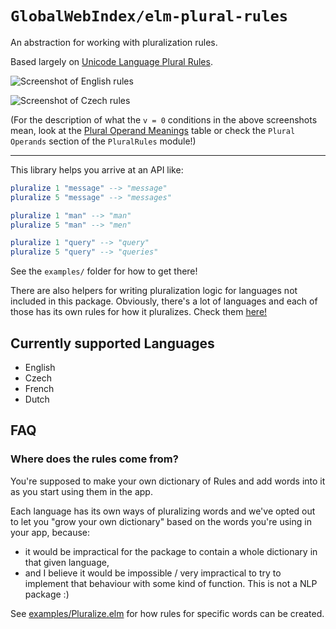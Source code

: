 # `GlobalWebIndex/elm-plural-rules`

An abstraction for working with pluralization rules.

Based largely on [Unicode Language Plural
Rules](https://unicode-org.github.io/cldr-staging/charts/37/supplemental/language_plural_rules.html).

![Screenshot of English
rules](https://github.com/GlobalWebIndex/elm-plural-rules/raw/master/docs/en.png)

![Screenshot of Czech
rules](https://github.com/GlobalWebIndex/elm-plural-rules/raw/master/docs/cz.png)

(For the description of what the `v = 0` conditions in the above screenshots
mean, look at the [Plural Operand Meanings](http://unicode.org/reports/tr35/tr35-numbers.html#Operands)
table or check the `Plural Operands` section of the `PluralRules` module!)

----

This library helps you arrive at an API like:

```elm
pluralize 1 "message" --> "message"
pluralize 5 "message" --> "messages"

pluralize 1 "man" --> "man"
pluralize 5 "man" --> "men"

pluralize 1 "query" --> "query"
pluralize 5 "query" --> "queries"
```

See the `examples/` folder for how to get there!

There are also helpers for writing pluralization logic for languages not
included in this package. Obviously, there's a lot of languages and each of
those has its own rules for how it pluralizes. Check them
[here!](https://unicode-org.github.io/cldr-staging/charts/37/supplemental/language_plural_rules.html)

## Currently supported Languages

* English
* Czech
* French
* Dutch

## FAQ

### Where does the rules come from?

You're supposed to make your own dictionary of Rules and add words into it as you start using them in the app.

Each language has its own ways of pluralizing words and we've opted out to let you "grow your own dictionary" based on the words you're using in your app, because:

  - it would be impractical for the package to contain a whole dictionary in that given language,
  - and I believe it would be impossible / very impractical to try to implement that behaviour with some kind of function. This is not a NLP package :)
 
See [examples/Pluralize.elm](https://github.com/GlobalWebIndex/elm-plural-rules/blob/master/examples/Pluralize.elm) for how rules for specific words can be created.



